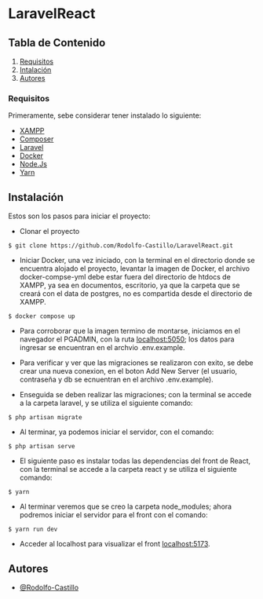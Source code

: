 # LaravelReact

## Tabla de Contenido

1. [Requisitos](#requisitos)
2. [Intalación](#instalacion)
3. [Autores](#autores)

### Requisitos

Primeramente, sebe considerar tener instalado lo siguiente:

-   [XAMPP](https://www.apachefriends.org/es/index.html)
-   [Composer](https://getcomposer.org/)
-   [Laravel](https://laravel.com/)
-   [Docker](https://www.docker.com/)
-   [Node.Js](https://nodejs.org/es)
-   [Yarn](https://yarnpkg.com/)

## Instalación

Estos son los pasos para iniciar el proyecto:

-   Clonar el proyecto

```
$ git clone https://github.com/Rodolfo-Castillo/LaravelReact.git
```

-   Iniciar Docker, una vez iniciado, con la terminal en el directorio donde se encuentra alojado el proyecto, levantar la imagen de Docker, el archivo docker-compse-yml debe estar fuera del directorio de htdocs de XAMPP, ya sea en documentos, escritorio, ya que la carpeta que se creará con el data de postgres, no es compartida desde el directorio de XAMPP.

```
$ docker compose up
```

-   Para corroborar que la imagen termino de montarse, iniciamos en el navegador el PGADMIN, con la ruta [localhost:5050](http://localhost:5050); los datos para ingresar se encuentran en el archvio .env.example.

-   Para verificar y ver que las migraciones se realizaron con exito, se debe crear una nueva conexion, en el boton Add New Server (el usuario, contraseña y db se ecnuentran en el archivo .env.example).

-   Enseguida se deben realizar las migraciones; con la terminal se accede a la carpeta laravel, y se utiliza el siguiente comando:

```
$ php artisan migrate
```

-   Al terminar, ya podemos iniciar el servidor, con el comando:

```
$ php artisan serve
```

-   El siguiente paso es instalar todas las dependencias del front de React, con la terminal se accede a la carpeta react y se utiliza el siguiente comando:

```
$ yarn
```

-   Al terminar veremos que se creo la carpeta node_modules; ahora podremos iniciar el servidor para el front con el comando:

```
$ yarn run dev
```

-   Acceder al localhost para visualizar el front [localhost:5173](http://localhost:5173/).

## Autores

-   [@Rodolfo-Castillo](https://github.com/Rodolfo-Castillo)
